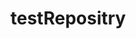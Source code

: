 testRepositry
=============

<!DOCTYPE html>
<html>
    <head>
        <title>Test App</title>
        <meta name="viewport" content="width=device-width, initial-scale=1.0, maximum-scale=1.0, user-scalable=no;" />
        <meta charset="utf-8">
     
        
   
